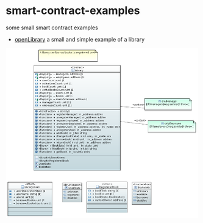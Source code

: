 # smart-contract-examples
some small smart contract examples 

* [openLibrary](https://github.com/UrsZeidler/smart-contract-examples/blob/master/openLibrary/doc/contracts.md) a small and simple example of a library

 ![](https://github.com/UrsZeidler/smart-contract-examples/blob/master/openLibrary/doc/ClassDiagram.PNG)
